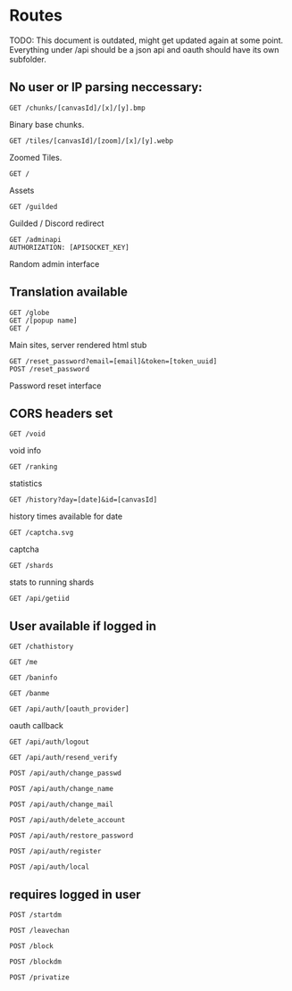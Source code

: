 # Routes

TODO: This document is outdated, might get updated again at some point.
Everything under /api should be a json api and oauth should have its own
subfolder.

## No user or IP parsing neccessary:

```
GET /chunks/[canvasId]/[x]/[y].bmp
```

Binary base chunks.

```
GET /tiles/[canvasId]/[zoom]/[x]/[y].webp
```

Zoomed Tiles.

```
GET /
```

Assets

```
GET /guilded
```

Guilded / Discord redirect

```
GET /adminapi
AUTHORIZATION: [APISOCKET_KEY]
```

Random admin interface

## Translation available

```
GET /globe
GET /[popup name]
GET /
```

Main sites, server rendered html stub

```
GET /reset_password?email=[email]&token=[token_uuid]
POST /reset_password
```

Password reset interface

## CORS headers set

```
GET /void
```

void info

```
GET /ranking
```

statistics

```
GET /history?day=[date]&id=[canvasId]
```

history times available for date

```
GET /captcha.svg
```

captcha

```
GET /shards
```

stats to running shards

```
GET /api/getiid
```

## User available if logged in

```
GET /chathistory
```

```
GET /me
```

```
GET /baninfo
```

```
GET /banme
```

```
GET /api/auth/[oauth_provider]
```

oauth callback

```
GET /api/auth/logout
```

```
GET /api/auth/resend_verify
```

```
POST /api/auth/change_passwd
```

```
POST /api/auth/change_name
```

```
POST /api/auth/change_mail
```

```
POST /api/auth/delete_account
```

```
POST /api/auth/restore_password
```

```
POST /api/auth/register
```

```
POST /api/auth/local
```

## requires logged in user

```
POST /startdm
```

```
POST /leavechan
```

```
POST /block
```

```
POST /blockdm
```

```
POST /privatize
```
